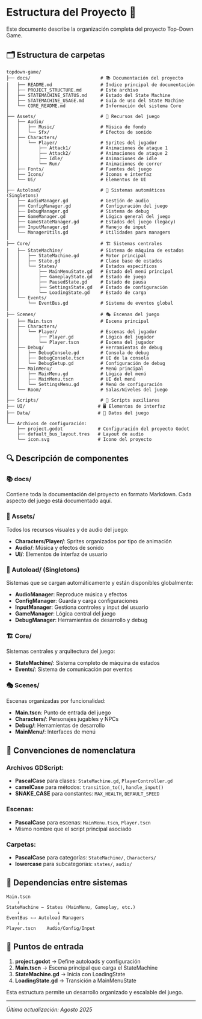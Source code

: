 # Estructura del Proyecto 📁

Este documento describe la organización completa del proyecto Top-Down Game.

## 🗂️ Estructura de carpetas

```
topdown-game/
├── docs/                          # 📚 Documentación del proyecto
│   ├── README.md                  # Índice principal de documentación
│   ├── PROJECT_STRUCTURE.md       # Este archivo
│   ├── STATEMACHINE_STATUS.md     # Estado del State Machine
│   ├── STATEMACHINE_USAGE.md      # Guía de uso del State Machine
│   └── CORE_README.md             # Información del sistema Core
│
├── Assets/                        # 🎨 Recursos del juego
│   ├── Audio/
│   │   ├── Music/                 # Música de fondo
│   │   └── Sfx/                   # Efectos de sonido
│   ├── Characters/
│   │   └── Player/                # Sprites del jugador
│   │       ├── Attack1/           # Animaciones de ataque 1
│   │       ├── Attack2/           # Animaciones de ataque 2
│   │       ├── Idle/              # Animaciones de idle
│   │       └── Run/               # Animaciones de correr
│   ├── Fonts/                     # Fuentes del juego
│   ├── Icons/                     # Iconos e interfaz
│   └── Ui/                        # Elementos de UI
│
├── Autoload/                      # 🔄 Sistemas automáticos (Singletons)
│   ├── AudioManager.gd            # Gestión de audio
│   ├── ConfigManager.gd           # Configuración del juego
│   ├── DebugManager.gd            # Sistema de debug
│   ├── GameManager.gd             # Lógica general del juego
│   ├── GameStateManager.gd        # Estados del juego (legacy)
│   ├── InputManager.gd            # Manejo de input
│   └── ManagerUtils.gd            # Utilidades para managers
│
├── Core/                          # 🏗️ Sistemas centrales
│   ├── StateMachine/              # Sistema de máquina de estados
│   │   ├── StateMachine.gd        # Motor principal
│   │   ├── State.gd               # Clase base de estados
│   │   └── States/                # Estados específicos
│   │       ├── MainMenuState.gd   # Estado del menú principal
│   │       ├── GameplayState.gd   # Estado de juego
│   │       ├── PausedState.gd     # Estado de pausa
│   │       ├── SettingsState.gd   # Estado de configuración
│   │       └── LoadingState.gd    # Estado de carga
│   └── Events/
│       └── EventBus.gd            # Sistema de eventos global
│
├── Scenes/                        # 🎭 Escenas del juego
│   ├── Main.tscn                  # Escena principal
│   ├── Characters/
│   │   └── Player/                # Escenas del jugador
│   │       ├── Player.gd          # Lógica del jugador
│   │       └── Player.tscn        # Escena del jugador
│   ├── Debug/                     # Herramientas de debug
│   │   ├── DebugConsole.gd        # Consola de debug
│   │   ├── DebugConsole.tscn      # UI de la consola
│   │   └── DebugSetup.gd          # Configuración de debug
│   ├── MainMenu/                  # Menú principal
│   │   ├── MainMenu.gd            # Lógica del menú
│   │   ├── MainMenu.tscn          # UI del menú
│   │   └── SettingsMenu.gd        # Menú de configuración
│   └── Room/                      # Salas/Niveles del juego
│
├── Scripts/                       # 📜 Scripts auxiliares
├── UI/                           # 🖥️ Elementos de interfaz
├── Data/                         # 💾 Datos del juego
│
└── Archivos de configuración:
    ├── project.godot             # Configuración del proyecto Godot
    ├── default_bus_layout.tres   # Layout de audio
    └── icon.svg                  # Icono del proyecto
```

## 🔍 Descripción de componentes

### 📚 docs/
Contiene toda la documentación del proyecto en formato Markdown. Cada aspecto del juego está documentado aquí.

### 🎨 Assets/
Todos los recursos visuales y de audio del juego:
- **Characters/Player/**: Sprites organizados por tipo de animación
- **Audio/**: Música y efectos de sonido
- **UI/**: Elementos de interfaz de usuario

### 🔄 Autoload/ (Singletons)
Sistemas que se cargan automáticamente y están disponibles globalmente:
- **AudioManager**: Reproduce música y efectos
- **ConfigManager**: Guarda y carga configuraciones
- **InputManager**: Gestiona controles y input del usuario
- **GameManager**: Lógica central del juego
- **DebugManager**: Herramientas de desarrollo y debug

### 🏗️ Core/
Sistemas centrales y arquitectura del juego:
- **StateMachine/**: Sistema completo de máquina de estados
- **Events/**: Sistema de comunicación por eventos

### 🎭 Scenes/
Escenas organizadas por funcionalidad:
- **Main.tscn**: Punto de entrada del juego
- **Characters/**: Personajes jugables y NPCs
- **Debug/**: Herramientas de desarrollo
- **MainMenu/**: Interfaces de menú

## 🎯 Convenciones de nomenclatura

### Archivos GDScript:
- **PascalCase** para clases: `StateMachine.gd`, `PlayerController.gd`
- **camelCase** para métodos: `transition_to()`, `handle_input()`
- **SNAKE_CASE** para constantes: `MAX_HEALTH`, `DEFAULT_SPEED`

### Escenas:
- **PascalCase** para escenas: `MainMenu.tscn`, `Player.tscn`
- Mismo nombre que el script principal asociado

### Carpetas:
- **PascalCase** para categorías: `StateMachine/`, `Characters/`
- **lowercase** para subcategorías: `states/`, `audio/`

## 🔗 Dependencias entre sistemas

```
Main.tscn
    ↓
StateMachine ← States (MainMenu, Gameplay, etc.)
    ↓              ↓
EventBus ←→ Autoload Managers
    ↓              ↓
Player.tscn    Audio/Config/Input
```

## 🚀 Puntos de entrada

1. **project.godot** → Define autoloads y configuración
2. **Main.tscn** → Escena principal que carga el StateMachine
3. **StateMachine.gd** → Inicia con LoadingState
4. **LoadingState.gd** → Transición a MainMenuState

Esta estructura permite un desarrollo organizado y escalable del juego.

---
*Última actualización: Agosto 2025*
